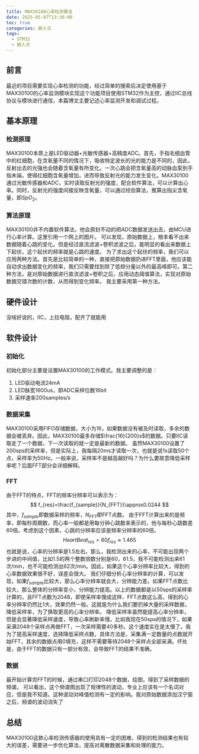 ```yaml
---
title: MAX30100心率检测算法
date: 2025-05-07T13:36:00
toc: true
categories: 嵌入式
tags:
  - STM32
  - 嵌入式
---
```

## 前言
最近的项目需要实现心率检测的功能，经过简单的搜索后决定使用基于MAX30100的心率监测模块实现这个功能项目使用STM32作为主控，通过IIC总线协议与模块进行通信，本篇博文主要记述心率监测开发和调试过程。
<!-- more -->
## 基本原理
### 检测原理
MAX30100本质上是LED驱动器+光敏传感器+高精度ADC。首先，手指毛细血管中的红细胞，在含氧量不同的情况下，吸收特定波长的光的能力是不同的，因此，反射出去的光强也会随着含氧量有所变化。一次心跳会把含氧量高的动脉血泵到手指末端，使得红细胞含氧量增加，进而导致反射光的能力发生变化。MAX30100通过光敏传感器和ADC，实时读取反射光的强度，配合软件算法，可以计算出心率。同时，反射光的强度间接反映含氧量，可以通过经验算法，推算出指尖含氧量，即$SpO_2$。
### 算法原理
MAX30100并不内置软件算法，他会原封不动的把ADC数据发送出去，由MCU进行心率计算。这里引用一个网上的图片。
可以发现，原始数据上，根本看不出来数据随着心跳的变化。但是经过直流滤波+卷积滤波之后，能明显的看出来数据上下起伏，这个起伏的频率就是心跳的速度。
为了求出这个起伏的频率，我们可以应用两种方法。首先是比较简单的一种，直接把原始数据扔进FFT里面，他应该能自动求出数据变化的频率，我们只需要找到除了低频分量以外的最高峰即可。第二种方法，是对原始数据进行直流滤波+卷积之后，应用动态阈值算法，实现对原始数据交错次数的计数，从而得到变化频率。
我主要采用第一种方法。

## 硬件设计
没啥好说的，IIC，上拉电阻，配齐了就能用
## 软件设计
### 初始化
初始化部分主要是设置MAX30100的工作模式。我主要调整的是：
1. LED驱动电流24mA
2. LED脉宽1600us，即ADC采样位数16bit
3. 采样速率200samples/s
### 数据采集
MAX30100采用FIFO存储数据，大小为16，如果数据没有被及时读取，多余的数据会被丢弃。因此，MAX30100最多存储$\frac{16}{200}s$的数据。只要IIC读取走了一个数据，下一次读取的就一定是最新的数据。
虽然MAX30100设置了200sps的采样率，但是实际上，我每隔20ms才读取一次，也就是说1s读取50个点，采样率为50Hz。一般来说，采样率不是越高越好吗？为什么要故意降低采样率呢？后面FFT部分会详细解释。
### FFT
由于FFT的特点，FFT的频率分辨率可以表示为：
$$
f_{res}=\frac{f_{sample}}{N_{FFT}}\approx0.0244
$$
其中，$f_{sample}$即数据采样的频率，$N_{FFT}$即FFT点数。
由于FFT计算出来的是频率，即每秒周期数，而心率一般都是用每分钟心跳数来表示的，他与每秒心跳数差 60倍。考虑到这个因素，心跳的分辨率应该是频率分辨率的60倍。
$$
HeartBeat_{res}=60f_{res}\approx1.465
$$
也就是说，心率的分辨率是1.5左右。那么，我检测出来的心率，不可能出现两个步进的中间值，比如1.5的两个整数倍数分别是60，61.5，我不可能检测出来61次/min，也不可能检测出62次/min。因此，如果这个心率分辨率比较大，得到的心率数据效果很不好，误差会很大。
我们仔细分析心率分辨率的计算，可以发现，如果$f_{sample}$比较大，那么心率分辨率就会大，分辨能力差。如果FFT点数比较大，那么整体的分辨率变小，分辨能力提高。以上的数据都是以50sps的采样率计算的，且FFT点数为2048，即使采样率慢成这样、FFT点数这么高，得到的心率分辨率仍然比1大，效果仍然一般。这就是为什么我们要扔掉大量的采样数据，降低采样率，为了换取更高的心率分辨率。
降低采样率虽然能提高心率分辨率，但是会显著降低采样速度，导致心率刷新率慢。比如我现在50sps的情况下，如果采满2048个采样点再做FFT，一次采样需要40多秒。这个速度实在是太慢了。我为了提高采样速度，选择降低采样点数，具体方法是，采集满一定数量的点数就开始FFT，其余的数据点用0填充，这样不需要等待2048个采样点全部采满。坏处是，由于FFT的数据只有一部分有效，会导致FFT的结果不准确。
### 数据
最开始计算完FFT的时候，通过串口打印2048个数据，绘图，得到了采样数据的频谱。
可以看出，这个频谱图出现了规律性的波动，专业上应该有一个名词对应，但是我不知道。这种波动对峰值检测有一定的影响。我对原始数据添加汉宁窗之后，频谱的波动消失了
## 总结
MAX30100这款心率检测传感器的使用具有一定的困难，得到的检测结果也有较大的误差，需要进一步优化算法，提高对离散数据采集和处理的能力。
